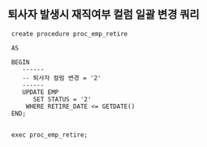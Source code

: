## 퇴사자 발생시 재직여부 컬럼 일괄 변경 쿼리

     create procedure proc_emp_retire

     AS
     
     BEGIN
        ------
        -- 퇴사자 컬럼 변경 = '2'
        ------
        UPDATE EMP
           SET STATUS = '2'
         WHERE RETIRE_DATE <= GETDATE()
     END;
     
     
     exec proc_emp_retire;
